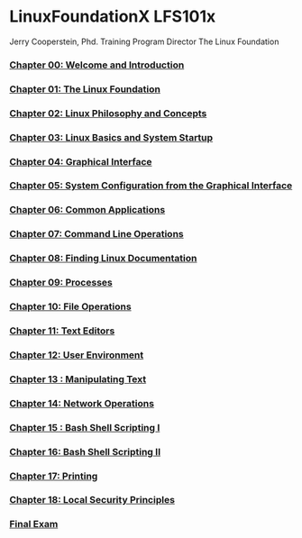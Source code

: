 # LinuxFoundationX LFS101x

Jerry Cooperstein, Phd.
  Training Program Director
  The Linux Foundation

### [Chapter 00: Welcome and Introduction]()

### [Chapter 01: The Linux Foundation]()

### [Chapter 02: Linux Philosophy and Concepts]()

### [Chapter 03: Linux Basics and System Startup]()


### [Chapter 04: Graphical Interface]()

### [Chapter 05: System Configuration from the Graphical Interface]()

### [Chapter 06: Common Applications]()

### [Chapter 07: Command Line Operations]()

### [Chapter 08: Finding Linux Documentation]()

### [Chapter 09: Processes]()

### [Chapter 10: File Operations]()

### [Chapter 11: Text Editors]()

### [Chapter 12: User Environment]()

### [Chapter 13 : Manipulating Text]()

### [Chapter 14: Network Operations]()

### [Chapter 15 : Bash Shell Scripting I]()

### [Chapter 16: Bash Shell Scripting II]()

### [Chapter 17: Printing]()

### [Chapter 18: Local Security Principles]()

### [Final Exam]()
